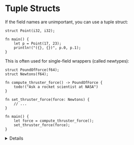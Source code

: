 # Tuple Structs

If the field names are unimportant, you can use a tuple struct:

```rust,editable
struct Point(i32, i32);

fn main() {
    let p = Point(17, 23);
    println!("({}, {})", p.0, p.1);
}
```

This is often used for single-field wrappers (called newtypes):

```rust,editable,compile_fail
struct PoundOfForce(f64);
struct Newtons(f64);

fn compute_thruster_force() -> PoundOfForce {
    todo!("Ask a rocket scientist at NASA")
}

fn set_thruster_force(force: Newtons) {
    // ...
}

fn main() {
    let force = compute_thruster_force();
    set_thruster_force(force);
}

```

<details>

* Newtypes are a great way to encode additional information about the value in a primitive type, for example:
  * The number is measured in some units: `Newtons` in the example above.
  * The value passed some validation when it was created, so you no longer have to validate it again at every use: 'PhoneNumber(String)` or `OddNumber(u32)`.
* You can demonstrate how to create and modify a tuple struct. You can also add a `f64` value to the tuple struct.
  * This can be a good time to talk about unwrapping.  Rust generally doesn’t like inexplicit things, for instance booleans aren’t used as integers. Similarly using the data in a struct requires accessing fields appropriately so there isn't automatic unwrapping. 
  * If appropriate, you might bring up that using existing operations on these new types, such as `+` is possible, and we’ll learn about generics on Day 3.  
</details>
